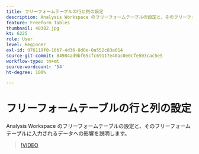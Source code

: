 ```yaml
---
title: フリーフォームテーブルの行と列の設定
description: Analysis Workspace のフリーフォームテーブルの設定と、そのフリーフォームテーブルに入力されるデータへの影響を説明します。
feature: Freeform Tables
thumbnail: 40382.jpg
kt: 6225
role: User
level: Beginner
exl-id: 976119f0-16b7-4d36-8d0e-0a552c83a614
source-git-commit: 84984ad9bf65cfc69117e40ac0e0cfe503cac5e5
workflow-type: tm+mt
source-wordcount: '54'
ht-degree: 100%

---
```


# フリーフォームテーブルの行と列の設定

Analysis Workspace のフリーフォームテーブルの設定と、そのフリーフォームテーブルに入力されるデータへの影響を説明します。

>[!VIDEO](https://video.tv.adobe.com/v/328502/?quality=12&learn=on&captions=jpn)
